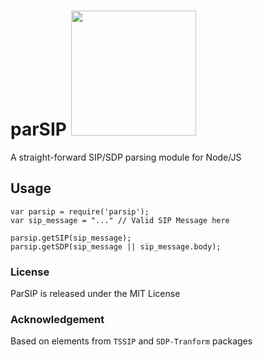 
# parSIP <img src="https://user-images.githubusercontent.com/1423657/38137158-590eefbc-3423-11e8-96dd-487022b5618c.gif" width=200 />

A straight-forward SIP/SDP parsing module for Node/JS

## Usage
```
var parsip = require('parsip');
var sip_message = "..." // Valid SIP Message here

parsip.getSIP(sip_message);
parsip.getSDP(sip_message || sip_message.body);
```

### License
ParSIP is released under the MIT License

### Acknowledgement
Based on elements from `TSSIP` and `SDP-Tranform` packages
